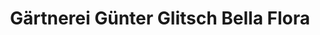 ---
title: "Gärtnerei Günter Glitsch Bella Flora"
url: /krayenberggemeinde/gaertnerei-guenter-glitsch-bella-flora/
shop: Blumen
---